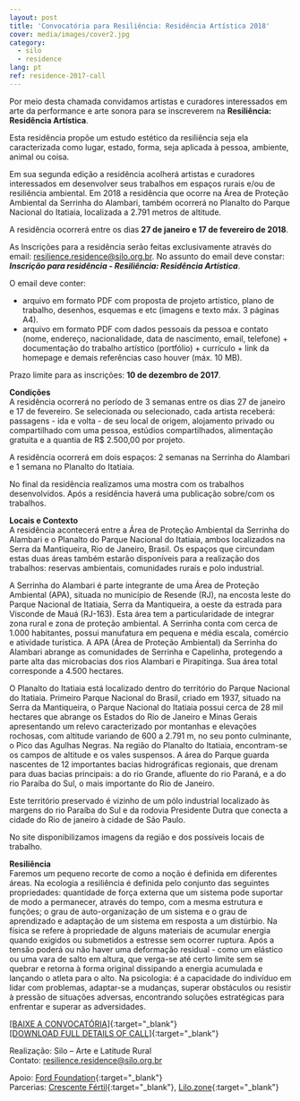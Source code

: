 ```yaml
---
layout: post
title: 'Convocatória para Resiliência: Residência Artística 2018'
cover: media/images/cover2.jpg
category:
  - silo
  - residence
lang: pt
ref: residence-2017-call
---
```

Por meio desta chamada convidamos artistas e curadores interessados em arte da performance e arte sonora para se inscreverem na **Resiliência: Residência Artística**.

Esta residência propõe um estudo estético da resiliência seja ela caracterizada como lugar, estado, forma, seja aplicada à pessoa, ambiente, animal ou coisa.

Em sua segunda edição a residência acolherá artistas e curadores interessados em desenvolver seus trabalhos em espaços rurais e/ou de resiliência ambiental. Em 2018 a residência que ocorre na Área de Proteção Ambiental da Serrinha do Alambari, também ocorrerá no Planalto do Parque Nacional do Itatiaia, localizada a 2.791 metros de altitude.

A residência ocorrerá entre os dias **27 de janeiro e 17 de fevereiro de 2018**.

As Inscrições para a residência serão feitas exclusivamente através do email: [resilience.residence@silo.org.br](mailto:resilience.residence@silo.org.br). No assunto do email deve constar: ***Inscrição para residência - Resiliência: Residência Artística***.

O email deve conter:
- arquivo em formato PDF com proposta de projeto artístico, plano de trabalho, desenhos, esquemas e etc (imagens e texto máx. 3 páginas A4). 
- arquivo em formato PDF com dados pessoais da pessoa e contato (nome, endereço, nacionalidade, data de nascimento, email, telefone) + documentação do trabalho artístico (portfólio) + currículo + link da homepage e demais referências caso houver (máx. 10 MB).

Prazo limite para as inscrições: **10 de dezembro de 2017**.

**Condições**  
A residência ocorrerá no período de 3 semanas entre os dias 27 de janeiro e 17 de fevereiro.
Se selecionada ou selecionado, cada artista receberá: passagens - ida e volta - de seu local de origem, alojamento privado ou compartilhado com uma pessoa, estúdios compartilhados, alimentação gratuita e a quantia de R$ 2.500,00 por projeto.

A residência ocorrerá em dois espaços: 2 semanas na Serrinha do Alambari e 1 semana no Planalto do Itatiaia. 

No final da residência realizamos uma mostra com os trabalhos desenvolvidos.
Após a residência haverá uma publicação sobre/com os trabalhos.

**Locais e Contexto**  
A residência acontecerá entre a Área de Proteção Ambiental da Serrinha do Alambari e o Planalto do Parque Nacional do Itatiaia, ambos localizados na Serra da Mantiqueira, Rio de Janeiro, Brasil. Os espaços que circundam estas duas áreas também estarão disponíveis para a realização dos trabalhos: reservas ambientais, comunidades rurais e polo industrial.

A Serrinha do Alambari é parte integrante de uma Área de Proteção Ambiental (APA), situada no município de Resende (RJ), na encosta leste do Parque Nacional de Itatiaia, Serra da Mantiqueira, a oeste da estrada para Visconde de Mauá (RJ-163). Esta área tem a particularidade de integrar zona rural e zona de proteção ambiental. A Serrinha conta com cerca de 1.000 habitantes, possui manufatura em pequena e média escala, comércio e atividade turística. A APA (Área de Proteção Ambiental) da Serrinha do Alambari abrange as comunidades de Serrinha e Capelinha, protegendo a parte alta das microbacias dos rios Alambari e Pirapitinga. Sua área total corresponde a 4.500 hectares.

O Planalto do Itatiaia está localizado dentro do território do Parque Nacional do Itatiaia. Primeiro Parque Nacional do Brasil, criado em 1937, situado na Serra da Mantiqueira, o Parque Nacional do Itatiaia possui cerca de 28 mil hectares que abrange os Estados do Rio de Janeiro e Minas Gerais apresentando um relevo caracterizado por montanhas e elevações rochosas, com altitude variando de 600 a 2.791 m, no seu ponto culminante, o Pico das Agulhas Negras. Na região do Planalto do Itatiaia, encontram-se os campos de altitude e os vales suspensos. A área do Parque guarda nascentes de 12 importantes bacias hidrográficas regionais, que drenam para duas bacias principais: a do rio Grande, afluente do rio Paraná, e a do rio Paraíba do Sul, o mais importante do Rio de Janeiro.

Este território preservado é vizinho de um pólo industrial localizado às margens do rio Paraíba do Sul e da rodovia Presidente Dutra que conecta a cidade do Rio de janeiro à cidade de São Paulo.

No site disponibilizamos imagens da região e dos possíveis locais de trabalho.

**Resiliência**  
Faremos um pequeno recorte de como a noção é definida em diferentes áreas. Na ecologia a resiliência é definida pelo conjunto das seguintes propriedades: quantidade de força externa que um sistema pode suportar de modo a permanecer, através do tempo, com a mesma estrutura e funções; o grau de auto-organização de um sistema e o grau de aprendizado e adaptação de um sistema em resposta a um distúrbio. Na física se refere à propriedade de alguns materiais de acumular energia quando exigidos ou submetidos a estresse sem ocorrer ruptura. Após a tensão poderá ou não haver uma deformação residual - como um elástico ou uma vara de salto em altura, que verga-se até certo limite sem se quebrar e  retorna à forma original dissipando a energia acumulada e lançando o atleta para o alto. Na psicologia: é a capacidade do indivíduo em lidar com problemas, adaptar-se a mudanças, superar obstáculos ou resistir à pressão de situações adversas, encontrando soluções estratégicas para enfrentar e superar as adversidades. 

[[BAIXE A CONVOCATÓRIA]](/media/docs/resilience-residence-2018_convocatoria.pdf){:target="_blank"}  
[[DOWNLOAD FULL DETAILS OF CALL]](/media/docs/resilience-residence-2018_call.pdf){:target="_blank"}

Realização: Silo – Arte e Latitude Rural  
Contato: [resilience.residence@silo.org.br](mailto:resilience.residence@silo.org.br)

Apoio: [Ford Foundation](https://www.fordfoundation.org/){:target="_blank"}  
Parcerias: [Crescente Fértil](http://crescentefertil.org.br/){:target="_blank"}, [Lilo.zone](http://www.lilo.zone/){:target="_blank"}
